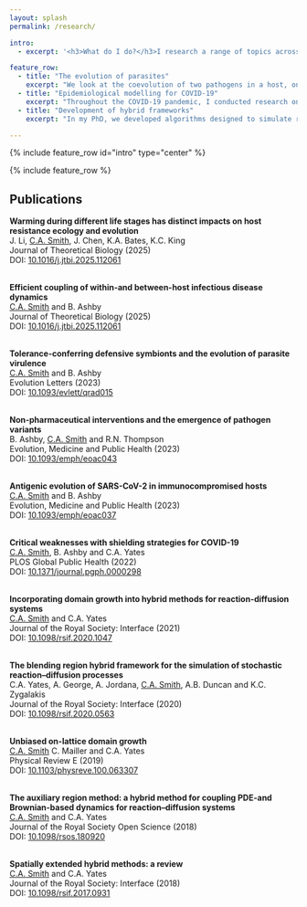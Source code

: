 ```yaml
---
layout: splash
permalink: /research/

intro:
  - excerpt: '<h3>What do I do?</h3>I research a range of topics across ecology and evolution, although this broadly falls into three themes: the evolution of parasite virulence, epidemiological modelling and the development of hybrid frameworks. See below for more information on each of these.'

feature_row:
  - title: "The evolution of parasites"
    excerpt: "We look at the coevolution of two pathogens in a host, one which is mutualistic and one which is parasitic. We ask under which conditions the mutualist invests more resources into protecting its host, and when will the parasite become more or less parasitic. We are also interested in what effects these changes have on the host that harbours these microbes."
  - title: "Epidemiological modelling for COVID-19"
    excerpt: "Throughout the COVID-19 pandemic, I conducted research on the effect that shielding strategies would have on the overall outcomes of the pandemic, and also investigated the role that NPIs and immunocompromised individuals could have on the emergence of variants."
  - title: "Development of hybrid frameworks"
    excerpt: "In my PhD, we developed algorithms designed to simulate reaction-diffusion systems by employing modelling techniques and combining them in an appropriate way. Such approaches are called hybrid methods. I have also worked on taking these ideas and applying them to epidemiological models, allowing us to accurately model an epidemic and explicit within-host processes."

---
```


{% include feature_row id="intro" type="center" %}

{% include feature_row %}

<h2>Publications</h2>
<p>
    <b>Warming during different life stages has distinct impacts on host resistance ecology and evolution</b><br/>
	J. Li, <u>C.A. Smith</u>, J. Chen, K.A. Bates, K.C. King<br/>
	Journal of Theoretical Biology (2025)<br/>
	DOI: <a href="https://doi.org/10.1016/j.jtbi.2025.112061">10.1016/j.jtbi.2025.112061</a><br/><br/>
</p>

<p>
    <b>Efficient coupling of within-and between-host infectious disease dynamics</b><br/>
	<u>C.A. Smith</u> and B. Ashby<br/>
	Journal of Theoretical Biology (2025)<br/>
	DOI: <a href="https://doi.org/10.1016/j.jtbi.2025.112061">10.1016/j.jtbi.2025.112061</a><br/><br/>
</p>

<p>
    <b>Tolerance-conferring defensive symbionts and the evolution of parasite virulence</b><br/>
	<u>C.A. Smith</u> and B. Ashby<br/>
	Evolution Letters (2023)<br/>
	DOI: <a href="https://doi.org/10.1093/evlett/qrad015">10.1093/evlett/qrad015</a><br/><br/>
</p>
<p>
    <b>Non-pharmaceutical interventions and the emergence of pathogen variants</b><br/>
	B. Ashby, <u>C.A. Smith</u> and R.N. Thompson<br/>
	Evolution, Medicine and Public Health (2023)<br/>
	DOI: <a href="https://doi.org/10.1093/emph/eoac043">10.1093/emph/eoac043</a><br/><br/>
</p>
<p>
    <b>Antigenic evolution of SARS-CoV-2 in immunocompromised hosts</b><br/>
    <u>C.A. Smith</u> and B. Ashby<br/>
    Evolution, Medicine and Public Health (2023)<br/>
    DOI: <a href="https://doi.org/10.1093/emph/eoac037">10.1093/emph/eoac037</a><br/><br/>
</p>
<p>
    <b>Critical weaknesses with shielding strategies for COVID-19</b><br/>
    <u>C.A. Smith</u>, B. Ashby and C.A. Yates<br/>
    PLOS Global Public Health (2022)<br/>
    DOI: <a href="https://doi.org/10.1371/journal.pgph.0000298">10.1371/journal.pgph.0000298</a><br/><br/>
</p>
<p>
    <b>Incorporating domain growth into hybrid methods for reaction-diffusion systems</b><br/>
    <u>C.A. Smith</u> and C.A. Yates<br/>
    Journal of the Royal Society: Interface (2021)<br/>
    DOI: <a href="https://doi.org/10.1098/rsif.2020.1047">10.1098/rsif.2020.1047</a><br/><br/>
</p>
<p>
    <b>The blending region hybrid framework for the simulation of stochastic reaction–diffusion processes</b><br/>
    C.A. Yates, A. George, A. Jordana, <u>C.A. Smith</u>, A.B. Duncan and K.C. Zygalakis<br/>
    Journal of the Royal Society: Interface (2020)<br/>
    DOI: <a href="https://doi.org/10.1098/rsif.2020.0563">10.1098/rsif.2020.0563</a><br/><br/>
</p>
<p>
    <b>Unbiased on-lattice domain growth</b><br/>
    <u>C.A. Smith</u> C. Mailler and C.A. Yates<br/>
    Physical Review E (2019)<br/>
    DOI: <a href="https://doi.org/10.1103/physreve.100.063307">10.1103/physreve.100.063307</a><br/><br/>
</p>
<p>
    <b>The auxiliary region method: a hybrid method for coupling PDE-and Brownian-based dynamics for reaction–diffusion systems</b><br/>
    <u>C.A. Smith</u> and C.A. Yates<br/>
    Journal of the Royal Society Open Science (2018)<br/>
    DOI: <a href="https://doi.org/10.1098/rsos.180920">10.1098/rsos.180920</a><br/><br/>
</p>
<p>
    <b>Spatially extended hybrid methods: a review</b><br/>
    <u>C.A. Smith</u> and C.A. Yates<br/>
    Journal of the Royal Society: Interface (2018)<br/>
    DOI: <a href="https://doi.org/10.1098/rsif.2017.0931">10.1098/rsif.2017.0931</a>
</p>
